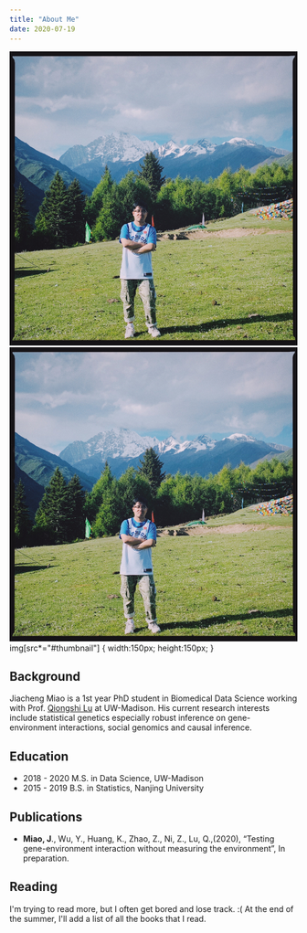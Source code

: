 ```yaml
---
title: "About Me"
date: 2020-07-19
---
```

![alt text](https://github.com/jmiao24/personal_website/blob/master/content/avatar.JPG?raw=true)
![Me](https://github.com/jmiao24/personal_website/blob/master/content/avatar.JPG#thumbnail)
img[src*="#thumbnail"] {
   width:150px;
   height:150px;
}
## Background
Jiacheng Miao is a 1st year PhD student in Biomedical Data Science working with Prof. [Qiongshi Lu](http://qlu-lab.org/) at UW-Madison. His current research interests include statistical genetics especially robust inference on gene-environment interactions, social genomics and causal inference.

## Education

* 2018 - 2020 M.S. in Data Science, UW-Madison
* 2015 - 2019 B.S. in Statistics, Nanjing University


## Publications
* **Miao, J**., Wu, Y., Huang, K., Zhao, Z., Ni, Z., Lu, Q.,(2020), “Testing gene-environment interaction without measuring the environment”, In preparation.

## Reading
I'm trying to read more, but I often get bored and lose track. :( At the end of the summer, I'll add a list of all the books that I read.
